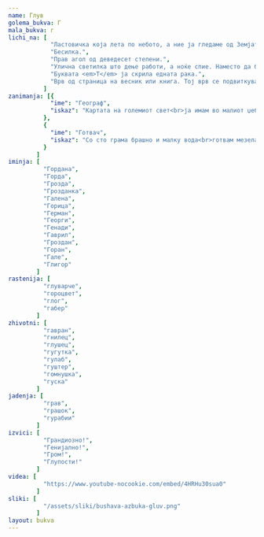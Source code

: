 ```yaml
---
name: Глув
golema_bukva: Г
mala_bukva: г
lichi_na: [
            "Ластовичка која лета по небото, а ние ја гледаме од Земјата.",
            "Бесилка.",
            "Прав агол од деведесет степени.",
            "Улична светилка што дење работи, а ноќе спие. Наместо да биде обратно.",
            "Буквата <em>Т</em> ја скрила едната рака.",
            "Врв од страница на весник или книга. Тој врв се подвиткува за да знаеме каде сме застанале со читањето."
          ]
zanimanja: [{
            "ime": "Географ",
            "iskaz": "Картата на големиот свет<br>ја имам во малиот џеб."
          },
          {
            "ime": "Готвач",
            "iskaz": "Со сто грама брашно и малку вода<br>готвам мезелаци по последна мода."
          }
        ]
iminja: [
          "Гордана",
          "Горда",
          "Грозда",
          "Грозданка",
          "Галена",
          "Горица",
          "Герман",
          "Георги",
          "Генади",
          "Гаврил",
          "Гроздан",
          "Горан",
          "Гале",
          "Глигор"
        ]
rastenija: [
          "глуварче",
          "гороцвет",
          "глог",
          "габер"
        ]
zhivotni: [
          "гавран",
          "гнилец",
          "глушец",
          "гугутка",
          "гулаб",
          "гуштер",
          "гомнушка",
          "гуска"
        ]
jadenja: [
          "грав",
          "грашок",
          "гурабии"
        ]
izvici: [
          "Грандиозно!",
          "Генијално!",
          "Гром!",
          "Глупости!"
        ]
videa: [
          "https://www.youtube-nocookie.com/embed/4HRHu30sua0"
        ]
sliki: [
          "/assets/sliki/bushava-azbuka-gluv.png"
        ]
layout: bukva
---
```

